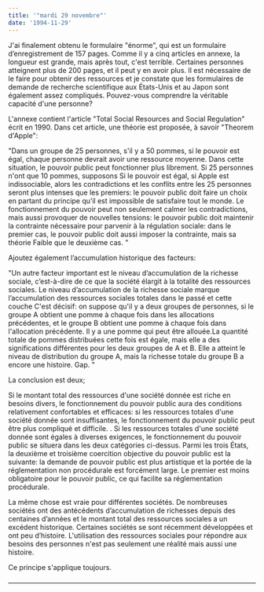 ```yaml
---
title: '"mardi 29 novembre"'
date: '1994-11-29'
---
```


J'ai finalement obtenu le formulaire "énorme", qui est un formulaire d’enregistrement de 157 pages. Comme il y a cinq articles en annexe, la longueur est grande, mais après tout, c'est terrible. Certaines personnes atteignent plus de 200 pages, et il peut y en avoir plus. Il est nécessaire de le faire pour obtenir des ressources et je constate que les formulaires de demande de recherche scientifique aux États-Unis et au Japon sont également assez compliqués. Pouvez-vous comprendre la véritable capacité d'une personne?

L'annexe contient l'article "Total Social Resources and Social Regulation" écrit en 1990. Dans cet article, une théorie est proposée, à savoir "Theorem d'Apple":

"Dans un groupe de 25 personnes, s'il y a 50 pommes, si le pouvoir est égal, chaque personne devrait avoir une ressource moyenne. Dans cette situation, le pouvoir public peut fonctionner plus librement. Si 25 personnes n'ont que 10 pommes, supposons Si le pouvoir est égal, si Apple est indissociable, alors les contradictions et les conflits entre les 25 personnes seront plus intenses que les premiers: le pouvoir public doit faire un choix en partant du principe qu’il est impossible de satisfaire tout le monde. Le fonctionnement du pouvoir peut non seulement calmer les contradictions, mais aussi provoquer de nouvelles tensions: le pouvoir public doit maintenir la contrainte nécessaire pour parvenir à la régulation sociale: dans le premier cas, le pouvoir public doit aussi imposer la contrainte, mais sa théorie Faible que le deuxième cas. "

Ajoutez également l’accumulation historique des facteurs:

"Un autre facteur important est le niveau d’accumulation de la richesse sociale, c’est-à-dire de ce que la société élargit à la totalité des ressources sociales. Le niveau d’accumulation de la richesse sociale marque l’accumulation des ressources sociales totales dans le passé et cette couche C'est décisif: on suppose qu'il y a deux groupes de personnes, si le groupe A obtient une pomme à chaque fois dans les allocations précédentes, et le groupe B obtient une pomme à chaque fois dans l'allocation précédente. Il y a une pomme qui peut être allouée.La quantité totale de pommes distribuées cette fois est égale, mais elle a des significations différentes pour les deux groupes de A et B. Elle a atteint le niveau de distribution du groupe A, mais la richesse totale du groupe B a encore une histoire. Gap. "

La conclusion est deux;

Si le montant total des ressources d'une société donnée est riche en besoins divers, le fonctionnement du pouvoir public aura des conditions relativement confortables et efficaces: si les ressources totales d'une société donnée sont insuffisantes, le fonctionnement du pouvoir public peut être plus compliqué et difficile. . Si les ressources totales d'une société donnée sont égales à diverses exigences, le fonctionnement du pouvoir public se situera dans les deux catégories ci-dessus. Parmi les trois États, la deuxième et troisième coercition objective du pouvoir public est la suivante: la demande de pouvoir public est plus artistique et la portée de la réglementation non procédurale est forcément large. Le premier est moins obligatoire pour le pouvoir public, ce qui facilite sa réglementation procédurale.

La même chose est vraie pour différentes sociétés. De nombreuses sociétés ont des antécédents d’accumulation de richesses depuis des centaines d’années et le montant total des ressources sociales a un excédent historique. Certaines sociétés se sont récemment développées et ont peu d’histoire. L'utilisation des ressources sociales pour répondre aux besoins des personnes n'est pas seulement une réalité mais aussi une histoire.

Ce principe s'applique toujours.

————————————————————————————————————


